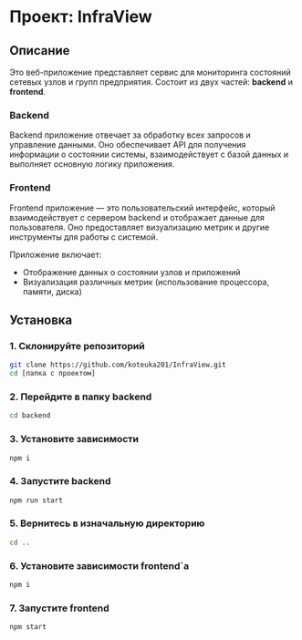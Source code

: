 # Проект: InfraView

## Описание

Это веб-приложение представляет сервис для мониторинга состояний сетевых узлов и групп предприятия. Состоит из двух частей: **backend** и **frontend**.

### Backend
Backend приложение отвечает за обработку всех запросов и управление данными. Оно обеспечивает API для получения информации о состоянии системы, взаимодействует с базой данных и выполняет основную логику приложения.

### Frontend
Frontend приложение — это пользовательский интерфейс, который взаимодействует с сервером backend и отображает данные для пользователя. Оно предоставляет визуализацию метрик и другие инструменты для работы с системой.

Приложение включает:
- Отображение данных о состоянии узлов и приложений
- Визуализация различных метрик (использование процессора, памяти, диска)

## Установка

### 1. Склонируйте репозиторий

```bash
git clone https://github.com/koteuka201/InfraView.git
cd [папка с проектом]
```

### 2. Перейдите в папку backend
```bash
cd backend
```

### 3. Установите зависимости
```bash
npm i
```

### 4. Запустите backend
```bash
npm run start
```

### 5. Вернитесь в изначальную директорию
```bash
cd ..
```

### 6. Установите зависимости frontend`а
```bash
npm i
```

### 7. Запустите frontend
```bash
npm start
```
